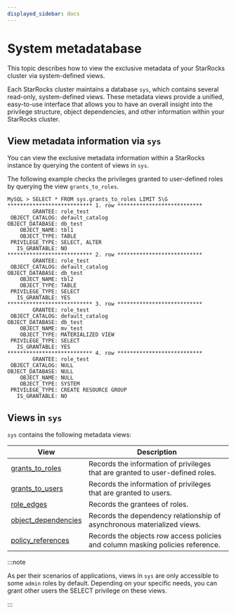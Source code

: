 ```yaml
---
displayed_sidebar: docs
---
```


# System metadatabase

This topic describes how to view the exclusive metadata of your StarRocks cluster via system-defined views.

Each StarRocks cluster maintains a database `sys`, which contains several read-only, system-defined views. These metadata views provide a unified, easy-to-use interface that allows you to have an overall insight into the privilege structure, object dependencies, and other information within your StarRocks cluster.

## View metadata information via `sys`

You can view the exclusive metadata information within a StarRocks instance by querying the content of views in `sys`.

The following example checks the privileges granted to user-defined roles by querying the view `grants_to_roles`.

```Plain
MySQL > SELECT * FROM sys.grants_to_roles LIMIT 5\G
*************************** 1. row ***************************
        GRANTEE: role_test
 OBJECT_CATALOG: default_catalog
OBJECT_DATABASE: db_test
    OBJECT_NAME: tbl1
    OBJECT_TYPE: TABLE
 PRIVILEGE_TYPE: SELECT, ALTER
   IS_GRANTABLE: NO
*************************** 2. row ***************************
        GRANTEE: role_test
 OBJECT_CATALOG: default_catalog
OBJECT_DATABASE: db_test
    OBJECT_NAME: tbl2
    OBJECT_TYPE: TABLE
 PRIVILEGE_TYPE: SELECT
   IS_GRANTABLE: YES
*************************** 3. row ***************************
        GRANTEE: role_test
 OBJECT_CATALOG: default_catalog
OBJECT_DATABASE: db_test
    OBJECT_NAME: mv_test
    OBJECT_TYPE: MATERIALIZED VIEW
 PRIVILEGE_TYPE: SELECT
   IS_GRANTABLE: YES
*************************** 4. row ***************************
        GRANTEE: role_test
 OBJECT_CATALOG: NULL
OBJECT_DATABASE: NULL
    OBJECT_NAME: NULL
    OBJECT_TYPE: SYSTEM
 PRIVILEGE_TYPE: CREATE RESOURCE GROUP
   IS_GRANTABLE: NO
```

## Views in `sys`

`sys` contains the following metadata views:

| **View**                                        | **Description**                                                               |
| ----------------------------------------------- | ----------------------------------------------------------------------------- |
| [grants_to_roles](./grants_to_roles.md)         | Records the information of privileges that are granted to user-defined roles. |
| [grants_to_users](./grants_to_users.md)         | Records the information of privileges that are granted to users.              |
| [role_edges](./role_edges.md)                   | Records the grantees of roles.                                                |
| [object_dependencies](./object_dependencies.md) | Records the dependency relationship of asynchronous materialized views.       |
| [policy_references](./policy_references.md)     | Records the objects row access policies and column masking policies reference.|

:::note

As per their scenarios of applications, views in `sys` are only accessible to some `admin` roles by default. Depending on your specific needs, you can grant other users the SELECT privilege on these views.

:::

